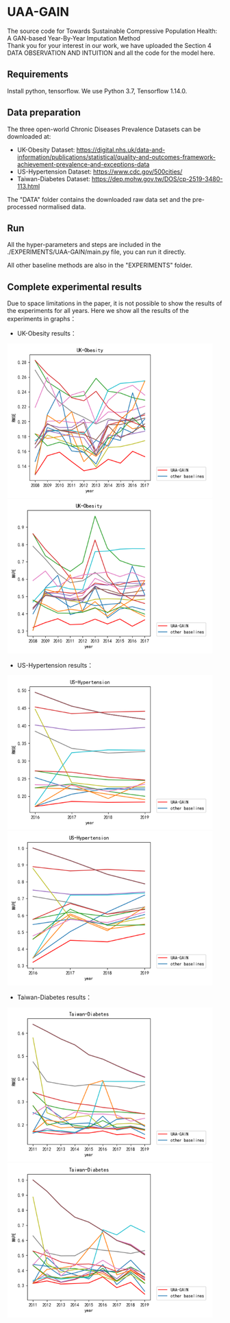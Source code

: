 # UAA-GAIN
The source code for Towards Sustainable Compressive Population Health: A GAN-based Year-By-Year Imputation Method    
Thank you for your interest in our work, we have uploaded the Section 4 DATA OBSERVATION AND INTUITION and all the code for the model here.

## Requirements
Install python, tensorflow. We use Python 3.7, Tensorflow 1.14.0.

## Data preparation
The three open-world Chronic Diseases Prevalence Datasets can be downloaded at:
* UK-Obesity Dataset: https://digital.nhs.uk/data-and-information/publications/statistical/quality-and-outcomes-framework-achievement-prevalence-and-exceptions-data
* US-Hypertension Dataset: https://www.cdc.gov/500cities/
* Taiwan-Diabetes Dataset: https://dep.mohw.gov.tw/DOS/cp-2519-3480-113.html

The "DATA" folder contains the downloaded raw data set and the pre-processed normalised data.

## Run
All the hyper-parameters and steps are included in the ./EXPERIMENTS/UAA-GAIN/main.py file, you can run it directly.

All other baseline methods are also in the "EXPERIMENTS" folder.

## Complete experimental results
Due to space limitations in the paper, it is not possible to show the results of the experiments for all years.
Here we show all the results of the experiments in graphs：

* UK-Obesity results：

<img src="https://github.com/WoodScene/Paper_pictures/blob/main/KDD2021/UK_RMSE.png" width="480" height="360"/><br/>
<img src="https://github.com/WoodScene/Paper_pictures/blob/main/KDD2021/UK_MAPE.png" width="480" height="360"/><br/>

* US-Hypertension results：

<img src="https://github.com/WoodScene/Paper_pictures/blob/main/KDD2021/US_RMSE.png" width="480" height="360"/><br/>
<img src="https://github.com/WoodScene/Paper_pictures/blob/main/KDD2021/US_MAPE.png" width="480" height="360"/><br/>


* Taiwan-Diabetes results：

<img src="https://github.com/WoodScene/Paper_pictures/blob/main/KDD2021/TAIWAN_RMSE.png" width="480" height="360"/><br/>
<img src="https://github.com/WoodScene/Paper_pictures/blob/main/KDD2021/TAIWAN_MAPE.png" width="480" height="360"/><br/>



